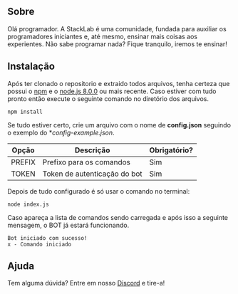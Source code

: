 ## Sobre
 Olá programador. A StackLab é uma comunidade, fundada para auxiliar os programadores iniciantes e, até mesmo, ensinar mais coisas aos experientes. Não sabe programar nada? Fique tranquilo, iremos te ensinar!

## Instalação
 Após ter clonado o repositorio e extraido todos arquivos, tenha certeza que possui o [npm](https://www.npmjs.com/) e o [node.js 8.0.0](https://nodejs.org/en/) ou mais recente. Caso estiver com tudo pronto então execute o seguinte comando no diretório dos arquivos.

```npm install```

Se tudo estiver certo, crie um arquivo com o nome de **config.json** seguindo o exemplo do **config-example.json*.

| Opção        | Descrição                        | Obrigatório? |
| ------------ | -------------------------------- | ------------ |
| PREFIX       | Prefixo para os comandos         | Sim          |
| TOKEN        | Token de autenticação do bot     | Sim          |

Depois de tudo configurado é só usar o comando no terminal:

```
node index.js
```

Caso apareça a lista de comandos sendo carregada e após isso a seguinte mensagem, o BOT já estará funcionando.

```
Bot iniciado com sucesso!
x - Comando iniciado
```

## Ajuda
 Tem alguma dúvida? Entre em nosso [Discord](https://discord.gg/rrYhkT5) e tire-a! 
